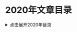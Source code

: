 2020年文章目录
===

<details>
<summary>点击展开2020年目录</summary>

* [01.JVM技术细节: HotSpot的内存模型](./01_jvm_memory_model/README.md)【已完成】
* [02.辨析： 自旋锁与信号量](./02_spinlock-vs-semaphore/README.md)【已完成】
* [03.Java坑人面试题系列: 包装类（中级难度）](./03_quiz-wrapper-classes/README.md)【已完成】
* [04.Java坑人面试题系列: 比对while与for循环（中级难度）](./04_quiz-loop-constructs/README.md)【已完成】
* [05.Linux系统命令 - 查看内存使用情况](./05_linux-memory-usage/README.md)【已完成】
* [06.深入解析G1垃圾收集器与性能优化](./06_g1_gc_tuning/README.md)【已完成】
* [07.Java坑人面试题系列: 线程/线程池（高级难度）](./07_quiz-executor-service/README.md)【已完成】
* [08.获取JVM堆内存转储的常用方法](./08_java-heap-dump/README.md)【已完成】
* [09.获取Java线程转储的常用方法](./09_java-thread-dump/README.md)【已完成】
* [10.高级数据结构: 跳跃表（Skip List）](./10_skip-list/README.md)【粗翻】
* [11.JVM最重要的性能调优参数](./11_jvm-arguments-of-highly-effective/README.md)【已完成】
- [12.1 MAVEN基础系列（一） 构建生命周期](./12_introduction-to-the-pom/introduction-to-the-lifecycle.md)【粗翻】
- [12.2 MAVEN基础系列（二） POM文件](./12_introduction-to-the-pom/README.md)【粗翻】
* [13.为什么问题诊断和排查这么困难](./13_why-troubleshooting-so-hard/README.md)【已完成】
* [14.Spring应用监控 -- Micrometer](./14_micrometer_intro/README.md)【粗翻】
* [15.DataDog集成MySQL的配置](./15_datadog_mysql/README.md)【已完成】
* [16.迁移Ubuntu下MySQL的data目录](./16_mysql_data_dir/README.md)【已完成】
* [17.Java坑人面试题系列: 变量声明（中级难度）](./17_quiz-variable-declaration/README.md)【已完成】
* [18.实战MySQL唯一索引](./18_mysql-unique-index/README.md)【粗翻.TODO】
* [19.Java坑人面试题系列: 集合（高级难度）](./19_quiz-advanced-collectors/README.md)【粗翻】
* [20.真实用户监控与综合性能监控](./20_monitoring-vs-synthetic-monitoring/README.md)【机器翻译】
* [21.快速掌握JVM代码缓存区](./21_jvm-code-cache/README.md)【粗翻】
* [22.Java 9 Module System(系列)](./22_Java_9_Module_System/README.md) 【系列文章】
* [23.ZGC简介](./23_zgc_intro/README.md)【粗翻】
* [24.Python Tutorial](./24_python-tutorial/README.md)【系列文章】
* [25.系统设计最佳实践](./25_embedded-rules-of-thumb/README.md)【系列文章】
* [26.Java规范系列：JAR文件规范](./26_jar_specs/README.md)【粗翻】
* [27.vim与vi跳到行尾的技巧](./27_vi-vim-editor-end-of-line/README.md)
* [28.深入剖析JVM实现细节(系列)](./28_anatomy-quarks/README.md)【系列文章】
* [29.通过线程调度延迟来探测CPU性能抖动](./29_sleep_test/README.md)【已完成】
* [30.MySQL用户帐号命名规范](./30_mysql_account_username/README.md)【粗翻】
* [31.DROP USER语句删除MySQL用户账号](./31_mysql_account_drop_user/README.md)【粗翻】
* [32.Spring Boot 实战教程](./32_spring-boot-tutorials/README.md)
* [33.数据结构与集合](./33_collection_intro/README.md)
* [34.Word创建目录与导出技巧](./34_word_skill/README.md)【已完成】
* [35.MySQL优化手册 - 官方文档[中文版]](./35_mysql_optimization/README.md)【系列文章】
* [36.InnoDB引擎中AUTO_INCREMENT的处理机制](.//README.md)
* [37.CompressedOops详解](./37_CompressedOops/README.md)
* [38.如何选择机器学习平台](./38_how-to-choose-a-cloud-machine-learning-platform/README.md)
* [39.辨析深度学习和机器学习](./39_deep-learning-vs-machine-learning/README.md)
* [40.JDK16新特性（不断更新中）](./40_jdk-16-whats-coming-in-java-16/README.md)【粗翻】
* [41.深入JVM - 实例详解invoke相关操作码](./41_invoke_opcode/README.md)【已完成】
* [42.案例讲解JVM方法体字节码](./42_method_byte_code/README.md)
* [43.Java多线程与并发面试题](./43_java_thread_conc_interview/README.md)【已完成】
* [44.InnoDB存储引擎官方文档中文翻译](./44_innodb-storage-engine/README.md)【系列文章】
* [44.7 InnoDB的锁和事务模型](./44_innodb-storage-engine/14.7_innodb-locking-transaction-model_CN.md)【已完成】
* [45.Java正则表达式入门与实战](./45_java_and_regex/README.md)
* [46.Linux内核文档: 内存屏障](./46_Linux_Kernel_Memory_Barriers/README.md)



</details>
